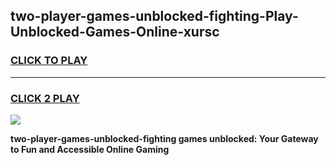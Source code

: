 
## two-player-games-unblocked-fighting-Play-Unblocked-Games-Online-xursc
<h3>
<a href="https://premium76.site?title=two-player-games-unblocked-fighting&ref=24A">CLICK TO PLAY</a></h3>
<hr>

<h3>
<a href="https://premium76.site?title=two-player-games-unblocked-fighting&ref=24A">CLICK 2 PLAY</a>
  
</h3>

<a href="https://premium76.site?title=two-player-games-unblocked-fighting&ref=24A"><img src="https://clearcache.store/games.png"></a>


**two-player-games-unblocked-fighting games unblocked: Your Gateway to Fun and Accessible Online Gaming**
